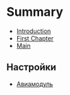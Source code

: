 # Summary

* [Introduction](README.md)
* [First Chapter](chapter1.md)
* [Main](main.md)

## Настройки

* [Авиамодуль](nastroiki/aviamodul.md)

